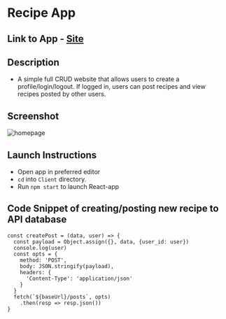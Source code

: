 # Recipe App

## Link to App  - [Site](http://jlrecipe-app.surge.sh/ "Recipe App")

## Description
- A simple full CRUD website that allows users to create a profile/login/logout. If logged in, users can post recipes and view recipes posted by other users.

## Screenshot  
![homepage](https://github.com/jlendle11/recipe/blob/master/client/src/Images/Homepage.png)

## Launch Instructions
- Open app in preferred editor
- ```cd``` into ```Client``` directory.
- Run ```npm start``` to launch React-app

## Code Snippet of creating/posting new recipe to API database

```
const createPost = (data, user) => {
  const payload = Object.assign({}, data, {user_id: user})
  console.log(user)
  const opts = {
    method: 'POST',
    body: JSON.stringify(payload),
    headers: {
      'Content-Type': 'application/json'
    }
  }
  fetch(`${baseUrl}/posts`, opts)
    .then(resp => resp.json())
}
```

